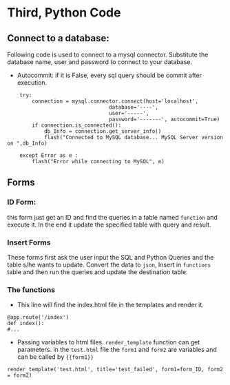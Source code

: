 #  Third, Python Code

## Connect to a database:
Following code is used to connect to a mysql connector. Substitute the database name,  user and password to connect to your database.
* Autocommit: if it is False, every sql query should be commit after execution. 
```
	try:
		connection = mysql.connector.connect(host='localhost',
								 database='----',
								 user='-----',
								 password='-------', autocommit=True)
		if connection.is_connected():
			db_Info = connection.get_server_info()
			flash("Connected to MySQL database... MySQL Server version on ",db_Info)
	
	except Error as e :
		flash("Error while connecting to MySQL", e)

```

## Forms

### ID Form:
this form just get an ID and find the queries in a table named `function` and execute it. In the end it update the specified table with query and result.

### Insert Forms
These forms first ask the user input the SQL and Python Queries and the table s/he wants to update. Convert the data to `json`, Insert in `functions` table and then run the queries and update the destination table.   

### The functions
* This line will find the index.html file in the templates and render it.
```
@app.route('/index')
def index():
#...
```
* Passing variables to html files. `render_template` function can get parameters. in the `test.html` file the `form1` and `form2` are variables and can be called by `{{form1}}` 
```
render_template('test.html', title='test_failed', form1=form_ID, form2 = form2)
```

```


